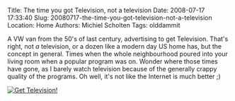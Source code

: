 Title: The time you got Television, not a television
Date: 2008-07-17 17:33:40
Slug: 20080717-the-time-you-got-television-not-a-television
Location: Home
Authors: Michiel Scholten
Tags: olddammit

<p>A VW van from the 50's of last century, advertising to get Television. That's right, not <em>a</em> television, or a dozen like a modern day US home has, but the concept in general. Times when the whole neighbourhood poured into your living room when a popular program was on. Wonder where those times have gone, as I barely watch television because of the generally crappy quality of the programs. Oh well, it's not like the Internet is much better ;)</p>

<div class="content-image"><div><a href="http://www.stuutenbruin.com/"><img title="Get Television!" src="http://aquariusoft.org/~mbscholt/images/content/senbvw490.jpg" alt="Get Television!" /></a></div></div>
<br style="clear: both;" />

